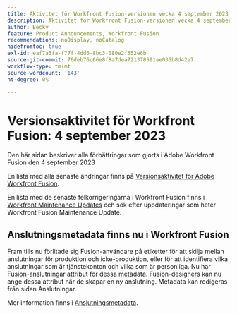 ```yaml
---
title: Aktivitet för Workfront Fusion-versionen vecka 4 september 2023
description: Aktivitet för Workfront Fusion-versionen vecka 4 september 2023
author: Becky
feature: Product Announcements, Workfront Fusion
recommendations: noDisplay, noCatalog
hidefromtoc: true
exl-id: eaf7a3fa-f77f-4dd6-8bc3-080e2f552e6b
source-git-commit: 76deb76c66e8f8a7dea721378591ae035b8d42e7
workflow-type: tm+mt
source-wordcount: '143'
ht-degree: 0%

---
```


# Versionsaktivitet för Workfront Fusion: 4 september 2023

Den här sidan beskriver alla förbättringar som gjorts i Adobe Workfront Fusion den 4 september 2023

En lista med alla senaste ändringar finns på [Versionsaktivitet för Adobe Workfront Fusion](../../../product-announcements/product-releases/fusion-release-activity/fusion-release-activity.md).

En lista med de senaste felkorrigeringarna i Workfront Fusion finns i [Workfront Maintenance Updates](https://experienceleague.adobe.com/docs/workfront-known-issues/releases/current-updates.html) och sök efter uppdateringar som heter Workfront Fusion Maintenance Update.

## Anslutningsmetadata finns nu i Workfront Fusion

Fram tills nu förlitade sig Fusion-användare på etiketter för att skilja mellan anslutningar för produktion och icke-produktion, eller för att identifiera vilka anslutningar som är tjänstekonton och vilka som är personliga. Nu har Fusion-anslutningar attribut för dessa metadata. Fusion-designers kan nu ange dessa attribut när de skapar en ny anslutning. Metadata kan redigeras från sidan Anslutningar.

Mer information finns i [Anslutningsmetadata](/help/quicksilver/workfront-fusion/connections/connection-metadata.md).

